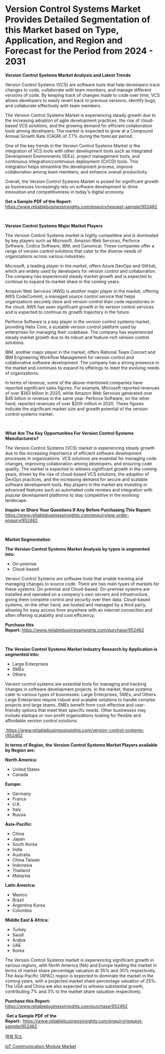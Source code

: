 <p><h1>Version Control Systems Market Provides Detailed Segmentation of this Market based on Type, Application, and Region and Forecast for the Period from 2024 - 2031</h1></p><p><strong>Version Control Systems Market Analysis and Latest Trends</strong></p>
<p><p>Version Control Systems (VCS) are software tools that help developers track changes to code, collaborate with team members, and manage different versions of code. By keeping track of changes made to code over time, VCS allows developers to easily revert back to previous versions, identify bugs, and collaborate effectively with team members.</p><p>The Version Control Systems Market is experiencing steady growth due to the increasing adoption of agile development practices, the rise of cloud-based VCS solutions, and the growing demand for efficient collaboration tools among developers. The market is expected to grow at a Compound Annual Growth Rate (CAGR) of 7.7% during the forecast period.</p><p>One of the key trends in the Version Control Systems Market is the integration of VCS tools with other development tools such as Integrated Development Environments (IDEs), project management tools, and continuous integration/continuous deployment (CI/CD) tools. This integration helps streamline the development process, improve collaboration among team members, and enhance overall productivity.</p><p>Overall, the Version Control Systems Market is poised for significant growth as businesses increasingly rely on software development to drive innovation and competitiveness in today's digital economy.</p></p>
<p><strong>Get a Sample PDF of the Report:&nbsp;</strong> <a href="https://www.reliablebusinessinsights.com/enquiry/request-sample/952462">https://www.reliablebusinessinsights.com/enquiry/request-sample/952462</a></p>
<p>&nbsp;</p>
<p><strong>Version Control Systems Major Market Players</strong></p>
<p><p>The Version Control Systems market is highly competitive and is dominated by key players such as Microsoft, Amazon Web Services, Perforce Software, Codice Software, IBM, and Canonical. These companies offer a range of version control solutions that cater to the diverse needs of organizations across various industries.</p><p>Microsoft, a leading player in the market, offers Azure DevOps and GitHub, which are widely used by developers for version control and collaboration. The company has experienced steady market growth and is expected to continue to expand its market share in the coming years.</p><p>Amazon Web Services (AWS) is another major player in the market, offering AWS CodeCommit, a managed source control service that helps organizations securely store and version control their code repositories in the cloud. AWS has seen significant growth in its version control services and is expected to continue its growth trajectory in the future.</p><p>Perforce Software is a key player in the version control systems market, providing Helix Core, a scalable version control platform used by enterprises for managing their codebase. The company has experienced steady market growth due to its robust and feature-rich version control solutions.</p><p>IBM, another major player in the market, offers Rational Team Concert and IBM Engineering Workflow Management for version control and collaborative software development. The company has a strong presence in the market and continues to expand its offerings to meet the evolving needs of organizations.</p><p>In terms of revenue, some of the above-mentioned companies have reported significant sales figures. For example, Microsoft reported revenues of over $143 billion in 2020, while Amazon Web Services generated over $45 billion in revenue in the same year. Perforce Software, on the other hand, reported revenues of over $200 million in 2020. These figures indicate the significant market size and growth potential of the version control systems market.</p></p>
<p>&nbsp;</p>
<p><strong>What Are The Key Opportunities For Version Control Systems Manufacturers?</strong></p>
<p><p>The Version Control Systems (VCS) market is experiencing steady growth due to the increasing importance of efficient software development processes in organizations. VCS solutions are essential for managing code changes, improving collaboration among developers, and ensuring code quality. The market is expected to witness significant growth in the coming years, driven by the rise of cloud-based VCS solutions, the adoption of DevOps practices, and the increasing demand for secure and scalable software development tools. Key players in the market are investing in advanced features such as automated code reviews and integration with popular development platforms to stay competitive in the evolving landscape.</p></p>
<p><strong>Inquire or Share Your Questions If Any Before Purchasing This Report:</strong> <a href="https://www.reliablebusinessinsights.com/enquiry/pre-order-enquiry/952462">https://www.reliablebusinessinsights.com/enquiry/pre-order-enquiry/952462</a></p>
<p>&nbsp;</p>
<p><strong>Market Segmentation</strong></p>
<p><strong>The Version Control Systems Market Analysis by types is segmented into:</strong></p>
<p><ul><li>On-premise</li><li>Cloud-based</li></ul></p>
<p><p>Version Control Systems are software tools that enable tracking and managing changes to source code. There are two main types of markets for these systems: On-premise and Cloud-based. On-premise systems are installed and operated on a company's own servers and infrastructure, giving them complete control and security over their data. Cloud-based systems, on the other hand, are hosted and managed by a third party, allowing for easy access from anywhere with an internet connection and often offering scalability and cost efficiency.</p></p>
<p><strong>Purchase this Report:&nbsp;</strong><a href="https://www.reliablebusinessinsights.com/purchase/952462">https://www.reliablebusinessinsights.com/purchase/952462</a></p>
<p>&nbsp;</p>
<p><strong>The Version Control Systems Market Industry Research by Application is segmented into:</strong></p>
<p><ul><li>Large Enterprises</li><li>SMEs</li><li>Others</li></ul></p>
<p><p>Version control systems are essential tools for managing and tracking changes in software development projects. In the market, these systems cater to various types of businesses: Large Enterprises, SMEs, and Others. Large Enterprises require robust and scalable solutions to handle complex projects and large teams. SMEs benefit from cost-effective and user-friendly options that meet their specific needs. Other businesses may include startups or non-profit organizations looking for flexible and affordable version control solutions.</p></p>
<p><a href="https://www.reliablebusinessinsights.com/version-control-systems-r952462">&nbsp;https://www.reliablebusinessinsights.com/version-control-systems-r952462</a></p>
<p><strong>In terms of Region, the Version Control Systems Market Players available by Region are:</strong></p>
<p>
    <p> <strong> North America: </strong>
        <ul>
            <li>United States</li>
            <li>Canada</li>
        </ul>
        </p> 
    <p> <strong> Europe: </strong>
        <ul>
            <li>Germany</li>
            <li>France</li>
            <li>U.K.</li>
            <li>Italy</li>
            <li>Russia</li>
        </ul>
        </p> 
    <p> <strong> Asia-Pacific: </strong>
        <ul>
            <li>China</li>
            <li>Japan</li>
            <li>South Korea</li>
            <li>India</li>
            <li>Australia</li>
            <li>China Taiwan</li>
            <li>Indonesia</li>
            <li>Thailand</li>
            <li>Malaysia</li>
        </ul>
        </p> 
    <p> <strong> Latin America: </strong>
        <ul>
            <li>Mexico</li>
            <li>Brazil</li>
            <li>Argentina Korea</li>
            <li>Colombia</li>
        </ul>
        </p> 
    <p> <strong> Middle East & Africa: </strong>
        <ul>
            <li>Turkey</li>
            <li>Saudi</li>
            <li>Arabia</li>
            <li>UAE</li>
            <li>Korea</li>
        </ul>
    </p>
    </p>
<p><p>The Version Control Systems market is experiencing significant growth in various regions, with North America (NA) and Europe leading the market in terms of market share percentage valuation at 35% and 30% respectively. The Asia-Pacific (APAC) region is expected to dominate the market in the coming years, with a projected market share percentage valuation of 25%. The USA and China are also expected to witness substantial growth, contributing 7% and 3% to the market share valuation respectively.</p></p>
<p><strong>Purchase this Report: </strong><a href="https://www.reliablebusinessinsights.com/purchase/952462">https://www.reliablebusinessinsights.com/purchase/952462</a></p>
<p>&nbsp;<strong>Get a Sample PDF of the Report:&nbsp;&nbsp;</strong><a href="https://www.reliablebusinessinsights.com/enquiry/request-sample/952462">https://www.reliablebusinessinsights.com/enquiry/request-sample/952462</a></p>
<p><strong></strong></p>
<p><p><a href="https://github.com/WilburKihn5676/Market-Research-Report-List-3/blob/main/311853578733.md">액체 질소</a></p><p><a href="https://medium.com/@emilyarnold76/iot-communication-module-market-size-share-trends-analysis-report-by-end-use-city-service-64ecf20464ef">IoT Communication Module Market</a></p></p>